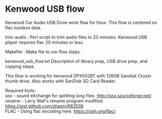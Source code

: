 # Kenwood USB flow

Kenwood Car Audio USB Drive work flow for linux. This flow is centered on flac lossless data.


trim-audio : Perl script to trim audio files to 20 minutes. Kenwood USB player requires flac 20 minutes or less.

Makefile : Make file to run flow steps.

kenwood_usb_flow.txt Description of library prep, USB drive prep, and copying steps.

This flow is working for kenwood DPX502BT with 128GB Sandisk Cruzer thumb drive. Also works with SanDisk SD Card Reader.

<hl>
   
Required tools:<br>
   sox     - sound eXchange for splitting long files. http://sox.sourceforge.net/<br>
   rename  - Larry Wall's rename program modified.    https://gist.github.com/zhasm/663538<br>
   FLAC    - Using flac encoding here.                https://xiph.org/flac/<br>
   
   




